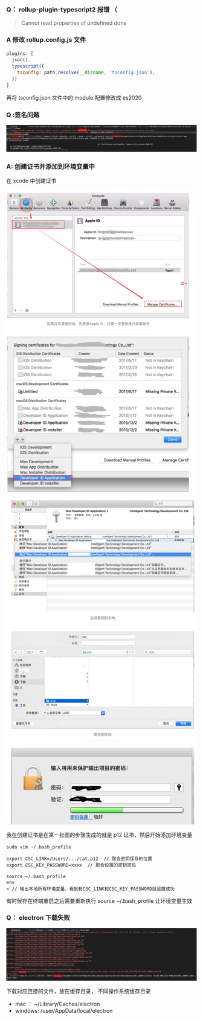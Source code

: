 ### Q： rollup-plugin-typescript2 报错 （

> Cannot read properties of undefined done

### A 修改 rollup.config.js 文件

```js
plugins: [
  json(),
  typescript({
    tsconfig: path.resolve(__dirname, 'tsconfig.json'),
  })
]
```

再将 tsconfig.json 文件中的 module 配置修改成 es2020

### Q :签名问题

![签名问题](./imgs/01.png)

### A: 创建证书并添加到环境变量中

在 xcode 中创建证书

![创建证书 01](./imgs/03.png)
![创建证书 02](./imgs/04.png)

我在创建证书是在第一张图的步骤生成的就是 p12 证书，然后开始添加环境变量

```shell
sudo vim ~/.bash_profile
```

```shell
export CSC_LINK=/Users/.../cat.p12  // 那会密钥保存的位置
export CSC_KEY_PASSWORD=xxxx  // 那会设置的密钥密码
```

```shell
source ~/.bash_profile
env
> // 输出本地所有环境变量，看到有CSC_LINK和CSC_KEY_PASSWORD就设置成功
```

有时候存在终端重启之后需要重新执行 source ~/.bash_profile 让环境变量生效

### Q： electron 下载失败

![electron 下载失败](./imgs/02.png)

下载对应连接的文件，放在缓存目录， 不同操作系统缓存目录

- mac ： ~/Library/Caches/electron
- windows: /user/AppData/local/electron
